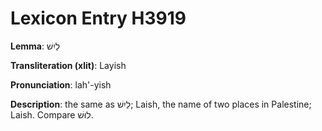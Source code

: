 # Lexicon Entry H3919

**Lemma**: לַיִשׁ

**Transliteration (xlit)**: Layish

**Pronunciation**: lah'-yish

**Description**:
the same as לַיִשׁ; Laish, the name of two places in Palestine; Laish. Compare לוּשׁ.

